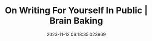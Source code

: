 ---
date: 2023-11-12 06:18:35.023969
link:
  source: web
  source_url: https://roytang.net
  text: On Writing For Yourself In Public | Brain Baking
  url: https://brainbaking.com/post/2023/11/on-writing-for-yourself-in-public/
source: web
syndicated:
- type: mastodon
  url: https://indieweb.social/users/roytang/statuses/111396121214929959
tags:
- blogging
title: On Writing For Yourself In Public | Brain Baking
---